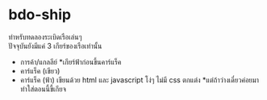 # bdo-ship
ทำหรับทดลองระเบิดเรือเล่นๆ <br>
ปัจจุบันยังมีแค่ 3 เกียร์ของเรือเท่านั้น <br>
- การค้า/แกลลีย์ *เกียร์ฟ้าก่อนขึ้นคาร์แร็ค
- คาร์แร็ค (เขียว)
- คาร์แร็ค (ฟ้า)
เขียนด้วย html และ javascript โง่ๆ ไม่มี css ตกแต่ง *แต่ถ้าว่างเดี๋ยวค่อยมาทำใส่ตอนนี้ขี้เกียจ
